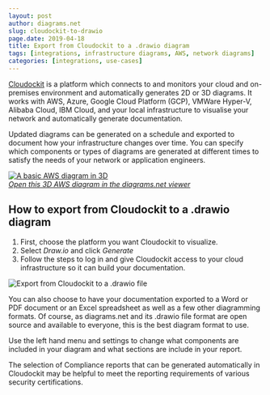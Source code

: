 ```yaml
---
layout: post
author: diagrams.net
slug: cloudockit-to-drawio
page.date: 2019-04-18
title: Export from Cloudockit to a .drawio diagram
tags: [integrations, infrastructure diagrams, AWS, network diagrams]
categories: [integrations, use-cases]
---
```


[Cloudockit](https://www.cloudockit.com) is a platform which connects to and monitors your cloud and on-premises environment and automatically generates 2D or 3D diagrams. It works with AWS, Azure, Google Cloud Platform (GCP), VMWare Hyper-V, Alibaba Cloud, IBM Cloud, and your local infrastructure to visualise your network and automatically generate documentation.

Updated diagrams can be generated on a schedule and exported to document how your infrastructure changes over time. You can specify which components or types of diagrams are generated at different times to satisfy the needs of your network or application engineers.

[<img src="/assets/img/blog/aws-infrastructure-diagram-example.png" style="width=100%;max-width:400px;height:auto;" alt="A basic AWS diagram in 3D">](https://viewer.diagrams.net/?lightbox=1&highlight=0000ff&edit=_blank&layers=1&nav=1&title=#Uhttps%3A%2F%2Fraw.githubusercontent.com%2Fjgraph%2Fdrawio-diagrams%2Fdev%2Ftemplates/cloud/%2Faws_3d_2.xml)
<br />[_Open this 3D AWS diagram in the diagrams.net viewer_](https://viewer.diagrams.net/?lightbox=1&highlight=0000ff&edit=_blank&layers=1&nav=1&title=#Uhttps%3A%2F%2Fraw.githubusercontent.com%2Fjgraph%2Fdrawio-diagrams%2Fdev%2Ftemplates/cloud/%2Faws_3d_2.xml)

## How to export from Cloudockit to a .drawio diagram

1. First, choose the platform you want Cloudockit to visualize.
2. Select _Draw.io_ and click _Generate_
3. Follow the steps to log in and give Cloudockit access to your cloud infrastructure so it can build your documentation.

<img src="/assets/img/blog/cloudockit-to-drawio-options.png" style="width=100%;max-width:400px;height:auto;" alt="Export from Cloudockit to a .drawio file">

You can also choose to have your documentation exported to a Word or PDF document or an Excel spreadsheet as well as a few other diagramming formats. Of course, as diagrams.net and its .drawio file format are open source and available to everyone, this is the best diagram format to use.

Use the left hand menu and settings to change what components are included in your diagram and what sections are include in your report.

The selection of Compliance reports that can be generated automatically in Cloudockit may be helpful to meet the reporting requirements of various security certifications.
